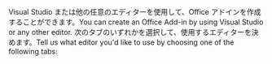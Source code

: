 <span data-ttu-id="c309a-101">Visual Studio または他の任意のエディターを使用して、Office アドインを作成することができます。</span><span class="sxs-lookup"><span data-stu-id="c309a-101">You can create an Office Add-in by using Visual Studio or any other editor.</span></span> <span data-ttu-id="c309a-102">次のタブのいずれかを選択して、使用するエディターを決めます。</span><span class="sxs-lookup"><span data-stu-id="c309a-102">Tell us what editor you'd like to use by choosing one of the following tabs:</span></span>
